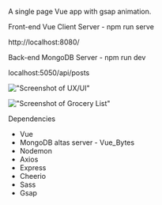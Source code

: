A single page Vue app with gsap animation.

Front-end Vue Client Server - npm run serve

http://localhost:8080/

Back-end MongoDB Server - npm run dev

localhost:5050/api/posts

!["Screenshot of UX/UI"](https://github.com/MikeTheFyke/VueIt/blob/master/client/src/assets/ScreenShot-UIUX.jpg)

!["Screenshot of Grocery List"](https://github.com/MikeTheFyke/VueIt/blob/master/client/src/assets/ScreenShot-GroceryLIst.png)

Dependencies
- Vue
- MongoDB altas server - Vue_Bytes
- Nodemon
- Axios
- Express
- Cheerio
- Sass
- Gsap